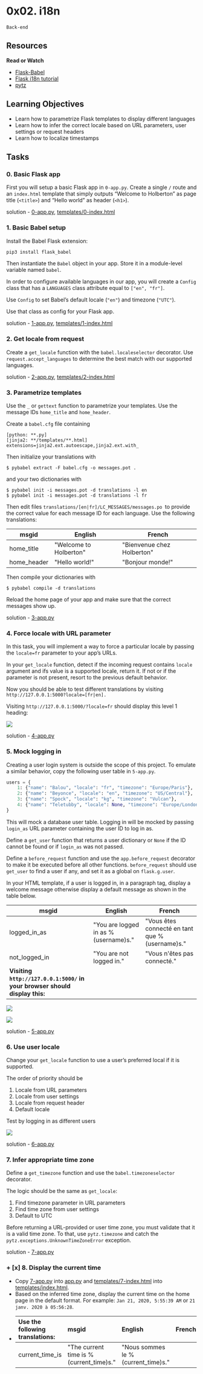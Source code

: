 <!-- @format -->

# 0x02. i18n

`Back-end`

## Resources

**Read or Watch**

- [Flask-Babel](https://intranet.alxswe.com/rltoken/fBpGjDt2BFuBFiz-jwublQ)
- [Flask i18n tutorial](https://intranet.alxswe.com/rltoken/RtGz7pI7TKnYqrMMG9rWMg)
- [pytz](https://intranet.alxswe.com/rltoken/7rrCz4pkpqAn4FfRZ2Vsvw)

## Learning Objectives

- Learn how to parametrize Flask templates to display different languages
- Learn how to infer the correct locale based on URL parameters, user settings or request headers
- Learn how to localize timestamps

## Tasks

### 0. Basic Flask app

First you will setup a basic Flask app in `0-app.py`. Create a single `/` route and an `index.html` template that simply outputs “Welcome to Holberton” as page title (`<title>`) and “Hello world” as header (`<h1>`).

solution - [0-app.py](./0-app.py), [templates/0-index.html](./templates/0-index.html)

### 1. Basic Babel setup

Install the Babel Flask extension:

```bash
pip3 install flask_babel
```

Then instantiate the `Babel` object in your app. Store it in a module-level variable named `babel`.

In order to configure available languages in our app, you will create a `Config` class that has a `LANGUAGES` class attribute equal to `["en", "fr"]`.

Use `Config` to set Babel’s default locale (`"en"`) and timezone (`"UTC"`).

Use that class as config for your Flask app.

solution - [1-app.py](./1-app.py), [templates/1-index.html](./templates/1-index.html)

### 2. Get locale from request

Create a `get_locale` function with the `babel.localeselector` decorator. Use `request.accept_languages` to determine the best match with our supported languages.

solution - [2-app.py](./2-app.py), [templates/2-index.html](./templates/2-index.html)

### 3. Parametrize templates

Use the `_` or `gettext` function to parametrize your templates. Use the message IDs `home_title` and `home_header`.

Create a `babel.cfg` file containing

```
[python: **.py]
[jinja2: **/templates/**.html]
extensions=jinja2.ext.autoescape,jinja2.ext.with_

```

Then initialize your translations with

```shell
$ pybabel extract -F babel.cfg -o messages.pot .
```

and your two dictionaries with

```shell
$ pybabel init -i messages.pot -d translations -l en
$ pybabel init -i messages.pot -d translations -l fr
```

Then edit files `translations/[en|fr]/LC_MESSAGES/messages.po `to provide the correct value for each message ID for each language. Use the following translations:

| msgid       | English                | French                     |
| ----------- | ---------------------- | -------------------------- |
| home_title  | "Welcome to Holberton" | "Bienvenue chez Holberton" |
| home_header | "Hello world!"         | "Bonjour monde!"           |

Then compile your dictionaries with

```
$ pybabel compile -d translations
```

Reload the home page of your app and make sure that the correct messages show up.

solution - [3-app.py](./3-app.py)

### 4. Force locale with URL parameter

In this task, you will implement a way to force a particular locale by passing the `locale=fr` parameter to your app’s URLs.

In your `get_locale` function, detect if the incoming request contains `locale` argument and ifs value is a supported locale, return it. If not or if the parameter is not present, resort to the previous default behavior.

Now you should be able to test different translations by visiting `http://127.0.0.1:5000?locale=[fr|en].`

Visiting `http://127.0.0.1:5000/?locale=fr` should display this level 1 heading:

![](./images/img4.png)

solution - [4-app.py](./4-app.py)

### 5. Mock logging in

Creating a user login system is outside the scope of this project. To emulate a similar behavior, copy the following user table in `5-app.py`.

```python
users = {
    1: {"name": "Balou", "locale": "fr", "timezone": "Europe/Paris"},
    2: {"name": "Beyonce", "locale": "en", "timezone": "US/Central"},
    3: {"name": "Spock", "locale": "kg", "timezone": "Vulcan"},
    4: {"name": "Teletubby", "locale": None, "timezone": "Europe/London"},
}
```

This will mock a database user table. Logging in will be mocked by passing `login_as` URL parameter containing the user ID to log in as.

Define a `get_user` function that returns a user dictionary or `None` if the ID cannot be found or if `login_as` was not passed.

Define a `before_request` function and use the `app.before_request` decorator to make it be executed before all other functions. `before_request` should use `get_user` to find a user if any, and set it as a global on `flask.g.user`.

In your HTML template, if a user is logged in, in a paragraph tag, display a welcome message otherwise display a default message as shown in the table below.

| msgid                                                                      | English                              | French                                         |
| -------------------------------------------------------------------------- | ------------------------------------ | ---------------------------------------------- |
| logged_in_as                                                               | "You are logged in as %(username)s." | "Vous êtes connecté en tant que %(username)s." |
| not_logged_in                                                              | "You are not logged in."             | "Vous n'êtes pas connecté."                    |
| **Visiting `http://127.0.0.1:5000/` in your browser should display this:** |                                      |                                                |

![](./images/img5.png)

![](./images/img5b.png)

solution - [5-app.py](./5-app.py)

### 6. Use user locale

Change your `get_locale` function to use a user’s preferred local if it is supported.

The order of priority should be

1. Locale from URL parameters
2. Locale from user settings
3. Locale from request header
4. Default locale

Test by logging in as different users

![](./images/img6.png)

solution - [6-app.py](./6-app.py)

### 7. Infer appropriate time zone

Define a `get_timezone` function and use the `babel.timezoneselector` decorator.

The logic should be the same as `get_locale`:

1. Find timezone parameter in URL parameters
2. Find time zone from user settings
3. Default to UTC

Before returning a URL-provided or user time zone, you must validate that it is a valid time zone. To that, use `pytz.timezone` and catch the `pytz.exceptions.UnknownTimeZoneError` exception.

solution - [7-app.py](./7-app.py)

### + [x] 8. **Display the current time**

- Copy [7-app.py](7-app.py) into [app.py](app.py) and [templates/7-index.html](templates/7-index.html) into [templates/index.html](templates/index.html).
- Based on the inferred time zone, display the current time on the home page in the default format. For example:
  `Jan 21, 2020, 5:55:39 AM` or `21 janv. 2020 à 05:56:28`.
- | Use the following translations: | **msgid**                               | **English**                        | **French** |
  | :------------------------------ | :-------------------------------------- | :--------------------------------- | ---------- |
  | current_time_is                 | "The current time is %(current_time)s." | "Nous sommes le %(current_time)s." |
